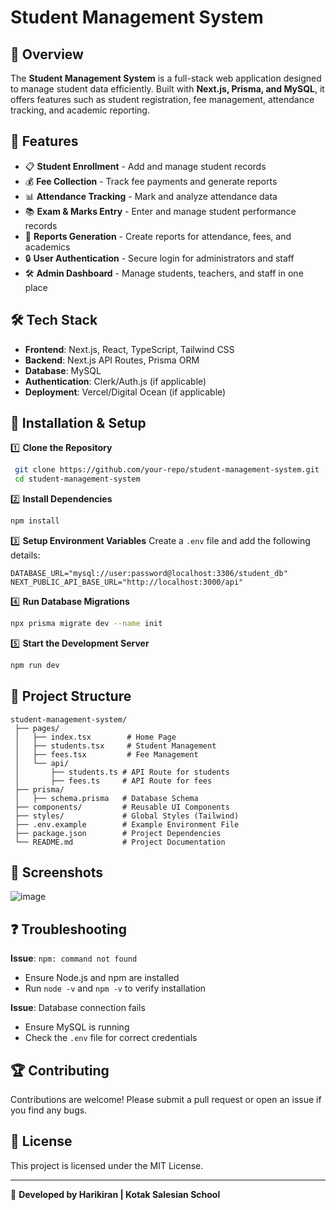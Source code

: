 # Student Management System

## 📌 Overview
The **Student Management System** is a full-stack web application designed to manage student data efficiently. Built with **Next.js, Prisma, and MySQL**, it offers features such as student registration, fee management, attendance tracking, and academic reporting.

## 🚀 Features
- 📋 **Student Enrollment** - Add and manage student records
- 💰 **Fee Collection** - Track fee payments and generate reports
- 📊 **Attendance Tracking** - Mark and analyze attendance data
- 📚 **Exam & Marks Entry** - Enter and manage student performance records
- 📑 **Reports Generation** - Create reports for attendance, fees, and academics
- 🔒 **User Authentication** - Secure login for administrators and staff
- 🛠 **Admin Dashboard** - Manage students, teachers, and staff in one place

## 🛠 Tech Stack
- **Frontend**: Next.js, React, TypeScript, Tailwind CSS
- **Backend**: Next.js API Routes, Prisma ORM
- **Database**: MySQL
- **Authentication**: Clerk/Auth.js (if applicable)
- **Deployment**: Vercel/Digital Ocean (if applicable)

## 📌 Installation & Setup
1️⃣ **Clone the Repository**
```sh
 git clone https://github.com/your-repo/student-management-system.git
 cd student-management-system
```

2️⃣ **Install Dependencies**
```sh
npm install
```

3️⃣ **Setup Environment Variables**
Create a `.env` file and add the following details:
```env
DATABASE_URL="mysql://user:password@localhost:3306/student_db"
NEXT_PUBLIC_API_BASE_URL="http://localhost:3000/api"
```

4️⃣ **Run Database Migrations**
```sh
npx prisma migrate dev --name init
```

5️⃣ **Start the Development Server**
```sh
npm run dev
```

## 📂 Project Structure
```
student-management-system/
 ├── pages/
 │   ├── index.tsx        # Home Page
 │   ├── students.tsx     # Student Management
 │   ├── fees.tsx         # Fee Management
 │   └── api/
 │       ├── students.ts # API Route for students
 │       ├── fees.ts     # API Route for fees
 ├── prisma/
 │   ├── schema.prisma   # Database Schema
 ├── components/         # Reusable UI Components
 ├── styles/             # Global Styles (Tailwind)
 ├── .env.example        # Example Environment File
 ├── package.json        # Project Dependencies
 └── README.md           # Project Documentation
```

## 📸 Screenshots 
![image](https://github.com/user-attachments/assets/20119b4c-953a-41fe-8d0d-cebde0173922)

## ❓ Troubleshooting
**Issue**: `npm: command not found`
- Ensure Node.js and npm are installed
- Run `node -v` and `npm -v` to verify installation

**Issue**: Database connection fails
- Ensure MySQL is running
- Check the `.env` file for correct credentials

## 🏆 Contributing
Contributions are welcome! Please submit a pull request or open an issue if you find any bugs.

## 📜 License
This project is licensed under the MIT License.

---

🚀 **Developed by Harikiran | Kotak Salesian School**

